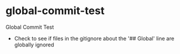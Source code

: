 # global-commit-test
Global Commit Test

* Check to see if files in the gitignore about the '## Global' line are globally ignored
